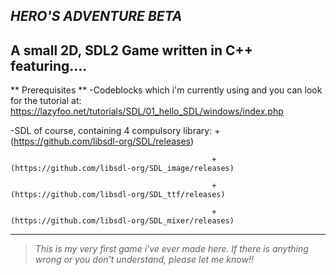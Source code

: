 **_HERO'S ADVENTURE BETA_**
---
A small 2D, SDL2 Game written in C++ featuring....
---
** Prerequisites **
-Codeblocks which i'm currently using and you can look for the tutorial at: https://lazyfoo.net/tutorials/SDL/01_hello_SDL/windows/index.php

-SDL of course, containing 4 compulsory library: +(https://github.com/libsdl-org/SDL/releases)

                                                 +(https://github.com/libsdl-org/SDL_image/releases)
                                                 
                                                 +(https://github.com/libsdl-org/SDL_ttf/releases)
                                                 
                                                 +(https://github.com/libsdl-org/SDL_mixer/releases)
                                                 
--- 
> _This is my very first game i've ever made here. If there is anything wrong or you don't understand, please let me know!!_

